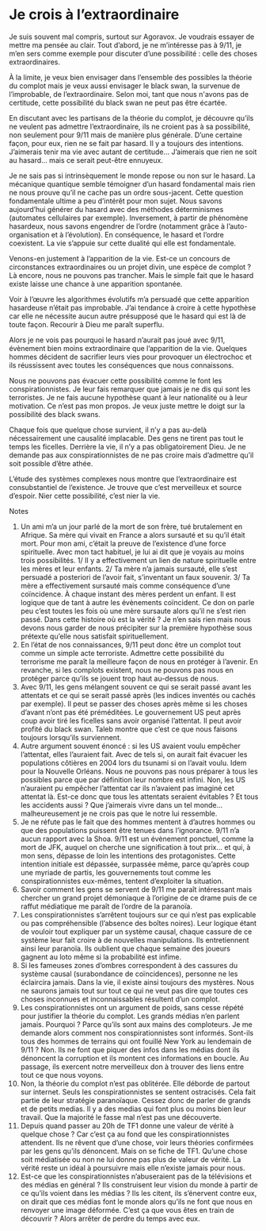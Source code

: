 # Je crois à l’extraordinaire

Je suis souvent mal compris, surtout sur Agoravox. Je voudrais essayer de mettre ma pensée au clair. Tout d’abord, je ne m’intéresse pas à 9/11, je m’en sers comme exemple pour discuter d’une possibilité : celle des choses extraordinaires.

À la limite, je veux bien envisager dans l’ensemble des possibles la théorie du complot mais je veux aussi envisager le black swan, la survenue de l’improbable, de l’extraordinaire. Selon moi, tant que nous n'avons pas de certitude, cette possibilité du black swan ne peut pas être écartée.

En discutant avec les partisans de la théorie du complot, je découvre qu’ils ne veulent pas admettre l’extraordinaire, ils ne croient pas à sa possibilité, non seulement pour 9/11 mais de manière plus générale. D’une certaine façon, pour eux, rien ne se fait par hasard. Il y a toujours des intentions. J’aimerais tenir ma vie avec autant de certitude… J’aimerais que rien ne soit au hasard… mais ce serait peut-être ennuyeux.

Je ne sais pas si intrinsèquement le monde repose ou non sur le hasard. La mécanique quantique semble témoigner d’un hasard fondamental mais rien ne nous prouve qu’il ne cache pas un ordre sous-jacent. Cette question fondamentale ultime a peu d’intérêt pour mon sujet. Nous savons aujourd’hui générer du hasard avec des méthodes déterminismes (automates cellulaires par exemple). Inversement, à partir de phénomène hasardeux, nous savons engendrer de l’ordre (notamment grâce à l’auto-organisation et à l’évolution). En conséquence, le hasard et l’ordre coexistent. La vie s’appuie sur cette dualité qui elle est fondamentale.

Venons-en justement à l’apparition de la vie. Est-ce un concours de circonstances extraordinaires ou un projet divin, une espèce de complot ? Là encore, nous ne pouvons pas trancher. Mais le simple fait que le hasard existe laisse une chance à une apparition spontanée.

Voir à l’œuvre les algorithmes évolutifs m’a persuadé que cette apparition hasardeuse n’était pas improbable. J’ai tendance à croire à cette hypothèse car elle ne nécessite aucun autre présupposé que le hasard qui est là de toute façon. Recourir à Dieu me paraît superflu.

Alors je ne vois pas pourquoi le hasard n’aurait pas joué avec 9/11, évènement bien moins extraordinaire que l’apparition de la vie. Quelques hommes décident de sacrifier leurs vies pour provoquer un électrochoc et ils réussissent avec toutes les conséquences que nous connaissons.

Nous ne pouvons pas évacuer cette possibilité comme le font les conspirationnistes. Je leur fais remarquer que jamais je ne dis qui sont les terroristes. Je ne fais aucune hypothèse quant à leur nationalité ou à leur motivation. Ce n’est pas mon propos. Je veux juste mettre le doigt sur la possibilité des black swans.

Chaque fois que quelque chose survient, il n’y a pas au-delà nécessairement une causalité implacable. Des gens ne tirent pas tout le temps les ficelles. Derrière la vie, il n’y a pas obligatoirement Dieu. Je ne demande pas aux conspirationnistes de ne pas croire mais d’admettre qu’il soit possible d’être athée.

L’étude des systèmes complexes nous montre que l’extraordinaire est consubstantiel de l’existence. Je trouve que c’est merveilleux et source d’espoir. Nier cette possibilité, c’est nier la vie.

Notes

1. Un ami m’a un jour parlé de la mort de son frère, tué brutalement en Afrique. Sa mère qui vivait en France a alors sursauté et su qu’il était mort. Pour mon ami, c’était la preuve de l’existence d’une force spirituelle. Avec mon tact habituel, je lui ai dit que je voyais au moins trois possibilités. 1/ Il y a effectivement un lien de nature spirituelle entre les mères et leur enfants. 2/ Ta mère n’a jamais sursauté, elle s’est persuadé a posteriori de l’avoir fait, s’inventant un faux souvenir. 3/ Ta mère a effectivement sursauté mais comme conséquence d’une coïncidence. À chaque instant des mères perdent un enfant. Il est logique que de tant à autre les évènements coïncident. Ce don on parle peu c’est toutes les fois où une mère sursaute alors qu’il ne s’est rien passé. Dans cette histoire où est la vérité ? Je n’en sais rien mais nous devons nous garder de nous précipiter sur la première hypothèse sous prétexte qu’elle nous satisfait spirituellement.
2. En l’état de nos connaissances, 9/11 peut donc être un complot tout comme un simple acte terroriste. Admettre cette possibilité du terrorisme me paraît la meilleure façon de nous en protéger à l’avenir. En revanche, si les complots existent, nous ne pouvons pas nous en protéger parce qu’ils se jouent trop haut au-dessus de nous.
3. Avec 9/11, les gens mélangent souvent ce qui se serait passé avant les attentats et ce qui se serait passé après (les indices inventés ou cachés par exemple). Il peut se passer des choses après même si les choses d’avant n’ont pas été préméditées. Le gouvernement US peut après coup avoir tiré les ficelles sans avoir organisé l’attentat. Il peut avoir profité du black swan. Taleb montre que c’est ce que nous faisons toujours lorsqu’ils surviennent.
4. Autre argument souvent énoncé : si les US avaient voulu empêcher l’attentat, elles l’auraient fait. Avec de tels si, on aurait fait évacuer les populations côtières en 2004 lors du tsunami si on l’avait voulu. Idem pour la Nouvelle Orléans. Nous ne pouvons pas nous préparer à tous les possibles parce que par définition leur nombre est infini. Non, les US n’auraient pu empêcher l’attentat car ils n’avaient pas imaginé cet attentat là. Est-ce donc que tous les attentats seraient évitables ? Et tous les accidents aussi ? Que j’aimerais vivre dans un tel monde… malheureusement je ne crois pas que le notre lui ressemble.
5. Je ne réfute pas le fait que des hommes mentent à d’autres hommes ou que des populations puissent être tenues dans l’ignorance. 9/11 n’a aucun rapport avec la Shoa. 9/11 est un évènement ponctuel, comme la mort de JFK, auquel on cherche une signification à tout prix… et qui, à mon sens, dépasse de loin les intentions des protagonistes. Cette intention initiale est dépassée, surpassée même, parce qu’après coup une myriade de partis, les gouvernements tout comme les conspirationnistes eux-mêmes, tentent d’exploiter la situation.
6. Savoir comment les gens se servent de 9/11 me paraît intéressant mais chercher un grand projet démoniaque à l’origine de ce drame puis de ce raffut médiatique me paraît de l’ordre de la paranoïa.
7. Les conspirationnistes s’arrêtent toujours sur ce qui n’est pas explicable ou pas compréhensible (l’absence des boîtes noires). Leur logique étant de vouloir tout expliquer par un système causal, chaque cassure de ce système leur fait croire à de nouvelles manipulations. Ils entretiennent ainsi leur paranoïa. Ils oublient que chaque semaine des joueurs gagnent au loto même si la probabilité est infime.
8. Si les fameuses zones d’ombres correspondent à des cassures du système causal (surabondance de coïncidences), personne ne les éclaircira jamais. Dans la vie, il existe ainsi toujours des mystères. Nous ne saurons jamais tout sur tout ce qui ne veut pas dire que toutes ces choses inconnues et inconnaissables résultent d’un complot.
9. Les conspirationnistes ont un argument de poids, sans cesse répété pour justifier la théorie du complot. Les grands médias n’en parlent jamais. Pourquoi ? Parce qu’ils sont aux mains des comploteurs. Je me demande alors comment nos conspirationnistes sont informés. Sont-ils tous des hommes de terrains qui ont fouillé New York au lendemain de 9/11 ? Non. Ils ne font que piquer des infos dans les médias dont ils dénoncent la corruption et ils montent ces informations en boucle. Au passage, ils exercent notre merveilleux don à trouver des liens entre tout ce que nous voyons.
10. Non, la théorie du complot n’est pas oblitérée. Elle déborde de partout sur internet. Seuls les conspirationnistes se sentent ostracisés. Cela fait partie de leur stratégie paranoïaque. Cessez donc de parler de grands et de petits medias. Il y a des medias qui font plus ou moins bien leur travail. Que la majorité le fasse mal n’est pas une découverte.
11. Depuis quand passer au 20h de TF1 donne une valeur de vérité à quelque chose ? Car c’est ça au fond que les conspirationnistes attendent. Ils ne rêvent que d’une chose, voir leurs théories confirmées par les gens qu’ils dénoncent. Mais on se fiche de TF1. Qu’une chose soit médiatisée ou non ne lui donne pas plus de valeur de vérité. La vérité reste un idéal à poursuivre mais elle n’existe jamais pour nous.
12. Est-ce que les conspirationnistes n’abuseraient pas de la télévisions et des médias en général ? Ils construisent leur vision du monde à partir de ce qu’ils voient dans les médias ? Ils les citent, ils s’énervent contre eux, on dirait que ces médias font le monde alors qu’ils ne font que nous en renvoyer une image déformée. C’est ça que vous êtes en train de découvrir ? Alors arrêter de perdre du temps avec eux.